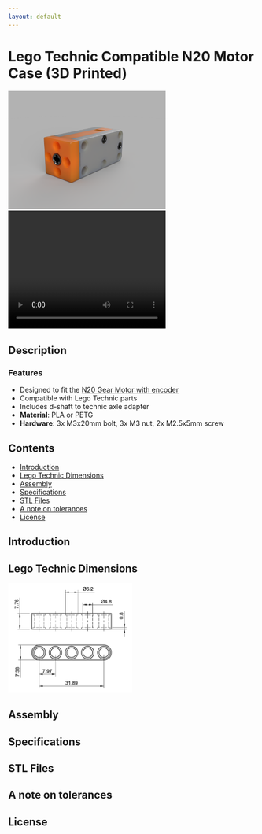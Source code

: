 ```yaml
---
layout: default
---
```


# Lego Technic Compatible N20 Motor Case (3D Printed) <!-- omit in toc -->

<p class="container">
    <img src="media/Render.png" width="320" height="240"/>
    <video width="320" height="240" src="media/Explode.webm" type="video/webm" autoplay controls></video>
</p>

## Description <!-- omit in toc -->

### Features
- Designed to fit the [N20 Gear Motor with encoder](https://www.amazon.ca/dp/B07HH9MTDT)
- Compatible with Lego Technic parts
- Includes d-shaft to technic axle adapter
- **Material**: PLA or PETG
- **Hardware**: 3x M3x20mm bolt, 3x M3 nut, 2x M2.5x5mm screw

## Contents <!-- omit in toc -->
- [Introduction](#introduction)
- [Lego Technic Dimensions](#lego-technic-dimensions)
- [Assembly](#assembly)
- [Specifications](#specifications)
- [STL Files](#stl-files)
- [A note on tolerances](#a-note-on-tolerances)
- [License](#license)

## Introduction

## Lego Technic Dimensions

<p class="container">
    <img src="media/TechnicDimensions.png" width="50%" height="50%"/>
</p>

## Assembly

## Specifications

## STL Files

## A note on tolerances

## License
